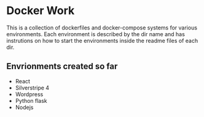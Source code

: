 # Docker Work

This is a collection of dockerfiles and docker-compose systems for various environments.
Each environment is described by the dir name and has instrutions on how to start the environments inside the readme files of each dir.


## Envrionments created so far
- React
- Silverstripe 4 
- Wordpress
- Python flask
- Nodejs


